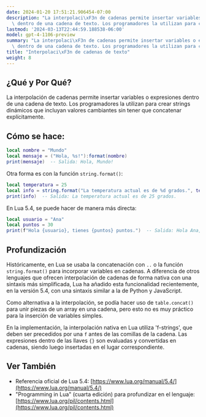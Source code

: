 ```yaml
---
date: 2024-01-20 17:51:21.906454-07:00
description: "La interpolaci\xF3n de cadenas permite insertar variables o expresiones\
  \ dentro de una cadena de texto. Los programadores la utilizan para crear strings\u2026"
lastmod: '2024-03-13T22:44:59.188538-06:00'
model: gpt-4-1106-preview
summary: "La interpolaci\xF3n de cadenas permite insertar variables o expresiones\
  \ dentro de una cadena de texto. Los programadores la utilizan para crear strings\u2026"
title: "Interpolaci\xF3n de cadenas de texto"
weight: 8
---
```


## ¿Qué y Por Qué?

La interpolación de cadenas permite insertar variables o expresiones dentro de una cadena de texto. Los programadores la utilizan para crear strings dinámicos que incluyan valores cambiantes sin tener que concatenar explícitamente.

## Cómo se hace:

```Lua
local nombre = "Mundo"
local mensaje = ("Hola, %s!"):format(nombre)
print(mensaje)  -- Salida: Hola, Mundo!
```

Otra forma es con la función `string.format()`:

```Lua
local temperatura = 25
local info = string.format("La temperatura actual es de %d grados.", temperatura)
print(info)  -- Salida: La temperatura actual es de 25 grados.
```

En Lua 5.4, se puede hacer de manera más directa:

```Lua
local usuario = "Ana"
local puntos = 30
print(f"Hola {usuario}, tienes {puntos} puntos.")  -- Salida: Hola Ana, tienes 30 puntos.
```

## Profundización

Históricamente, en Lua se usaba la concatenación con `..` o la función `string.format()` para incorporar variables en cadenas. A diferencia de otros lenguajes que ofrecen interpolación de cadenas de forma nativa con una sintaxis más simplificada, Lua ha añadido esta funcionalidad recientemente, en la versión 5.4, con una sintaxis similar a la de Python y JavaScript.

Como alternativa a la interpolación, se podía hacer uso de `table.concat()` para unir piezas de un array en una cadena, pero esto no es muy práctico para la inserción de variables simples.

En la implementación, la interpolación nativa en Lua utiliza 'f-strings', que deben ser precedidos por una `f` antes de las comillas de la cadena. Las expresiones dentro de las llaves `{}` son evaluadas y convertidas en cadenas, siendo luego insertadas en el lugar correspondiente.

## Ver También

- Referencia oficial de Lua 5.4: [https://www.lua.org/manual/5.4/](https://www.lua.org/manual/5.4/)
- "Programming in Lua" (cuarta edición) para profundizar en el lenguaje: [https://www.lua.org/pil/contents.html](https://www.lua.org/pil/contents.html)
